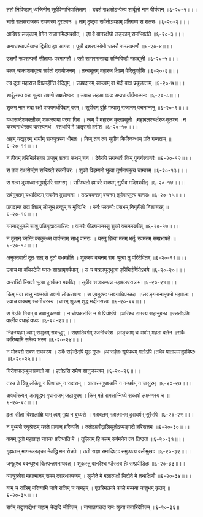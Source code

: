 ततो निविष्टाम् ध्वजिनीम् सुग्रीवेणाभिपालिताम् ।
ददर्श राक्षसोऽभ्येत्य शार्दूलो नाम वीर्यवान् ॥६-२०-१॥।।

चारो राक्षसराजस्य रावणस्य दुरात्मनः ।
ताम् दृष्ट्वा सर्वतोऽव्यग्रम् प्रतिगम्य स राक्षसः ॥६-२०-२॥।।

आविश्य लङ्काम् वेगेन राजानमिदमब्रवीत् ।
एष वै वानरर्क्षघो लङ्काम् समभिवर्तते ॥६-२०-३॥।।

अगाधश्चाप्रमेयश्च द्वितीय इव सागरः ।
पुत्रौ दशरथस्येमौ भ्रातरौ रामलक्ष्मणौ ॥६-२०-४॥।।

उत्तमौ रूपसम्पन्नौ सीतायाः पदमागतौ ।
एतौ सागरमासाद्य सम्निविष्टौ महाद्युती ॥६-२०-५॥।।

बलम् चाकाशमावृत्य सर्वतो दशयोजनम् ।
तत्त्वभूतम् महारज क्षिप्रम् वेदितुमर्हसि ॥६-२०-६॥।।

तव दूता महाराज क्षिप्रमर्हन्ति वेदितुम् ।
उपप्रदानम् सान्त्वम् वा भेदो वात्र प्रयुज्यताम् ॥६-२०-७॥।।

शार्दूलस्य वचः श्रुत्वा रावणो राक्षसेश्वरः ।
उवाच सहसा व्यग्रः सम्प्रधार्यार्थमात्मनः ॥६-२०-८॥।।

शुकम् नाम तदा रक्षो वाक्यमर्थविदाम् वरम् ।
सुग्रीवम् ब्रूहि गत्वाशु राजानम् वचनान्मनु ॥६-२०-९॥।।

यथासम्देशमक्लीबम् शल्क्स्णया परया गिरा ।
त्वम् वै महारज कुलप्रसूतो ।महाबलश्चर्क्षरजःसुतश्च ।न कश्चनार्थस्तव वास्त्यनर्थ ।स्तथापि मे भ्रातृसमो हरीश ॥६-२०-१०॥।।

अहम् यद्यहरम् भार्याम् राजपुत्रस्य धीमतः ।
किम् तत्र तव सुग्रीव किश्किन्धाम् प्रति गम्यताम् ॥६-२०-११॥।।

न हीयम् हरिभिर्लङ्का प्राप्तुम् शक्या कथम् चन ।
देवैरपि सगन्धर्वैः किम् पुनर्नरवानरैः ॥६-२०-१२॥।।

स तदा राक्षसेन्द्रेण सम्दिष्टो रजनीचरः ।
शुको विहम्गमो भूत्वा तूर्णमाप्लुत्य चाम्बरम् ॥६-२०-१३॥।।

स गत्वा दूरमध्वानमुपर्युपरि सागरम् ।
सम्स्थितो ह्यम्बरे वाक्यम् सुग्रीव मदिमब्रवीत् ॥६-२०-१४॥।।

सर्वमुक्तम् यथादिष्टम् रावणेन दुरात्मना ।
तत्प्रपयन्तम् वचनम् तूर्णमाप्लुत्य वानराः ॥६-२०-१५॥।।

प्रापद्यन्त तदा क्षिप्रम् लोप्तुम् हन्तुम् च मुष्टिभिः ।
सर्वैः प्लवण्गैः प्रसभम् निगृहीतो निशाचरह् ॥६-२०-१६॥।।

गगनाद्भूतले चाशु प्रतिगृह्यावतारितः ।
वानरैः पीड्यमानस्तु शुको वचनमब्रवीत् ॥६-२०-१७॥।।

न दूतान् घ्नन्ति काकुत्थ्स वार्यन्ताम् साधु वानराः ।
यस्तु हित्वा मतम् भर्तुः स्वमतम् सम्प्रभाषते ॥६-२०-१८॥।।

अनुक्तवादी दूतः सन्न् स दूतो वधमर्हति ।
शुकस्य वचनम् रामः श्रुत्वा तु परिदेवितम् ॥६-२०-१९॥।।

उवाच मा वधिस्टेति घ्नतः शाखामृगर्षभान् ।
स च पत्रलघुद्भूत्वा हरिभिर्दर्शितेऽभये ॥६-२०-२०॥।।

अन्तरिक्षे स्थितो भूत्वा पुनर्वचन मब्रवीत् ।
सुग्रीव सत्त्वसम्पन्न महाबलपराक्रम ॥६-२०-२१॥।।

किम् मया खलु नक्तव्यो रावणो लोकरावणः ।
स एवमुक्तः प्लवगाधिपस्तदा ।प्लवङ्गमानामृषभो महाबलः ।उवाच वाक्यम् रजनीचरस्य ।चारम् शुकम् शुद्ध मदीनसत्त्वः ॥६-२०-२२॥।।

स मेऽसि मित्रम् व तथानुकम्प्यो ।
न चोपकर्तासि न मे प्रियोऽपि ।अरिश्च रामस्य सहानुबन्ध ।स्ततोऽसि वालीव वधार्ह वध्यः ॥६-२०-२३॥।।

निहन्म्यहम् त्वाम् ससुतम् सबन्धुम् ।
सज्ञातिवर्गम् रजनीचरेश ।लङ्काम् च सर्वाम् महता बलेन ।सर्वैः करिष्यामि समेत्य भस्म ॥६-२०-२४॥।।

न मोक्ष्यसे रावण राघवस्य ।
सर्वैः सहेन्द्रैदपि मूढ गुप्तः ।अन्तर्हतः सूर्यपथम् गतोऽपि।तथैव पातालमनुप्रविष्टः ॥६-२०-२५॥।।

गिरीशपादम्बुजसम्गतो वा ।
हतोऽसि रामेण शानुजस्त्वम् ॥६-२०-२६॥।।

तस्य ते त्रिषु लोकेषु न पिशाचम् न राक्षसम् ।
त्रातारमनुपश्यामि न गन्धर्वम् न चासुरम् ॥६-२०-२७॥।।

अवधीस्त्वम् जरावृद्धम् गृध्राराजम् जटायुषम् ।
किम् मते रामसाम्निध्ये सकाशे लक्ष्मणस्य च ॥६-२०-२८॥।।

हृता सीता विशालाक्षि याम् त्वम् गृह्य न बुध्यसे ।
महाबलम् महात्मानम् दुराधर्षम् सुरैरपि ॥६-२०-२९॥।।

न बुध्यसे रघुश्रेष्ठम् यस्ते प्राणान् हरिष्यति ।
ततोऽब्रवीद्वालिसुतोऽप्यङ्गदो हरिसत्तमः ॥६-२०-३०॥।।

वायम् दूतो महाप्राज्ञ चारकः प्रतिभाति मे ।
तुलितम् हि बलम् सर्वमनेन तव तिष्ठता ॥६-२०-३१॥।।

गृह्यताम् मागमल्लङ्का मेतद्धि मम रोचते ।
ततो राज्ञा समादिष्टाः समुत्पत्य वलीमुखाः ॥६-२०-३२॥।।

जगृहुश्च बबन्धुश्च विलपन्तमनाथवत् ।
शुकस्तु वानरैश्च ण्डैस्तत्र तैः सम्प्रपीडितः ॥६-२०-३३॥।।

व्याचुक्रोश महात्मानम् रामम् दशरथात्मजम् ।
लुप्येते मे बलात्पक्षौ भिद्येते मे तथाक्षिणी ॥६-२०-३४॥।।

याम् च रात्रिम् मरिष्यामि जाये रात्रिम् च यामहम् ।
एतस्मिन्नन्त्रे काले मन्मया चाशुभम् कृतम् ॥६-२०-३५॥।।

सर्वम् तदुपपद्येथा जह्यम् चेद्यदि जीवितम् ।
नाघातयत्तदा रामः श्रुत्वा तत्परिदेवितम् ॥६-२०-३६॥

